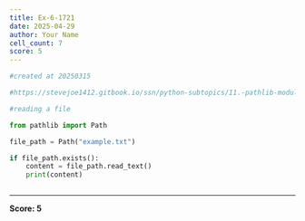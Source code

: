 ```yaml
---
title: Ex-6-1721
date: 2025-04-29
author: Your Name
cell_count: 7
score: 5
---
```


```python
#created at 20250315
```


```python
#https://stevejoe1412.gitbook.io/ssn/python-subtopics/11.-pathlib-module
```


```python
#reading a file
```


```python
from pathlib import Path
```


```python
file_path = Path("example.txt")
```


```python
if file_path.exists():
    content = file_path.read_text()
    print(content)
```


```python

```


---
**Score: 5**